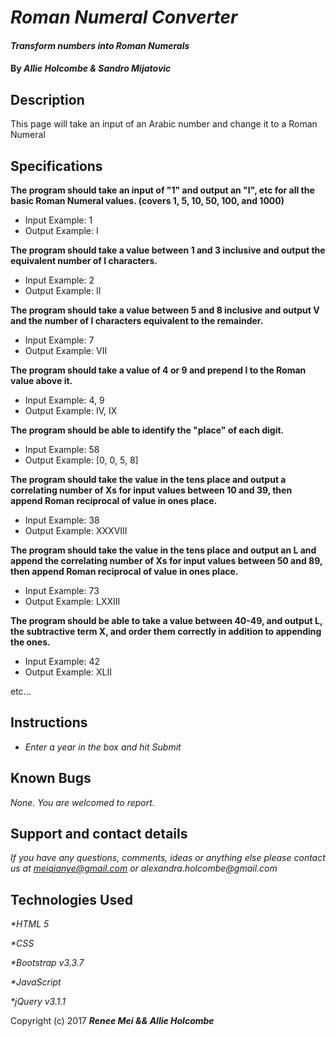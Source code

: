 # _Roman Numeral Converter_

#### _Transform numbers into Roman Numerals_

#### By _**Allie Holcombe & Sandro Mijatovic**_

## Description

This page will take an input of an Arabic number and change it to a Roman Numeral

## Specifications

**The program should take an input of "1" and output an "I", etc for all the basic Roman Numeral values. (covers 1, 5, 10, 50, 100, and 1000)**
* Input Example: 1
* Output Example: I

**The program should take a value between 1 and 3 inclusive and output the equivalent number of I characters.**
* Input Example: 2
* Output Example: II

**The program should take a value between 5 and 8 inclusive and output V and the number of I characters equivalent to the remainder.**
* Input Example: 7
* Output Example: VII

**The program should take a value of 4 or 9 and prepend I to the Roman value above it.**
* Input Example: 4, 9
* Output Example: IV, IX

**The program should be able to identify the "place" of each digit.**
* Input Example: 58
* Output Example: [0, 0, 5, 8]

**The program should take the value in the tens place and output a correlating number of Xs for input values between 10 and 39, then append Roman reciprocal of value in ones place.**
* Input Example: 38
* Output Example: XXXVIII

**The program should take the value in the tens place and output an L and append the correlating number of Xs for input values between 50 and 89, then append Roman reciprocal of value in ones place.**
* Input Example: 73
* Output Example: LXXIII

**The program should be able to take a value between 40-49, and output L, the subtractive term X, and order them correctly in addition to appending the ones.**
* Input Example: 42
* Output Example: XLII

etc...


## Instructions

* _Enter a year in the box and hit Submit_

## Known Bugs

_None. You are welcomed to report._

## Support and contact details

_If you have any questions, comments, ideas or anything else please contact us at meiqianye@gmail.com or alexandra.holcombe@gmail.com_

## Technologies Used

_*HTML 5_

_*CSS_

_*Bootstrap v3.3.7_

_*JavaScript_

_*jQuery v3.1.1_

Copyright (c) 2017 **_Renee Mei && Allie Holcombe_**
